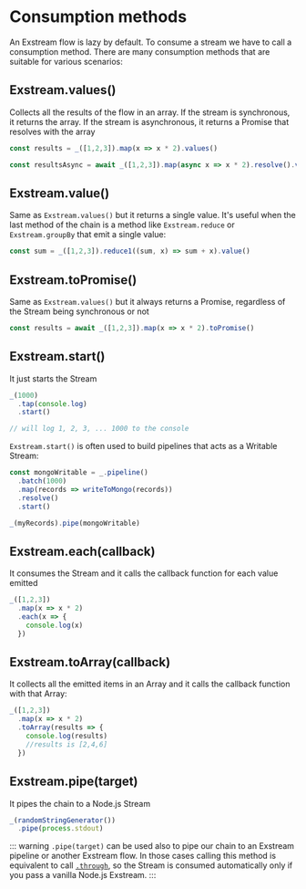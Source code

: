 # Consumption methods

An Exstream flow is lazy by default. To consume a stream we have to call a consumption method.
There are many consumption methods that are suitable for various scenarios:

## Exstream.values()

Collects all the results of the flow in an array. If the stream is synchronous, it returns the array. If the stream is asynchronous, it returns a Promise that resolves with the array

```js
const results = _([1,2,3]).map(x => x * 2).values()

const resultsAsync = await _([1,2,3]).map(async x => x * 2).resolve().values()
```

## Exstream.value()

Same as `Exstream.values()` but it returns a single value. It's useful when the last method of the chain is a method like `Exstream.reduce` or `Exstream.groupBy` that emit a single value:

```js
const sum = _([1,2,3]).reduce1((sum, x) => sum + x).value()
```

## Exstream.toPromise()

Same as `Exstream.values()` but it always returns a Promise, regardless of the Stream being synchronous or not

```js
const results = await _([1,2,3]).map(x => x * 2).toPromise()
```

## Exstream.start()

It just starts the Stream

```js
_(1000)
  .tap(console.log)
  .start()

// will log 1, 2, 3, ... 1000 to the console
```

`Exstream.start()` is often used to build pipelines that acts as a Writable Stream:

```js
const mongoWritable = _.pipeline()
  .batch(1000)
  .map(records => writeToMongo(records))
  .resolve()
  .start()

_(myRecords).pipe(mongoWritable)
```

## Exstream.each(callback)

It consumes the Stream and it calls the callback function for each value emitted

```js
_([1,2,3])
  .map(x => x * 2)
  .each(x => {
    console.log(x)
  })
```

## Exstream.toArray(callback)

It collects all the emitted items in an Array and it calls the callback function with that Array:

```js
_([1,2,3])
  .map(x => x * 2)
  .toArray(results => {
    console.log(results)
    //results is [2,4,6]
  })
```

## Exstream.pipe(target)

It pipes the chain to a Node.js Stream

```js
_(randomStringGenerator())
  .pipe(process.stdout)
```

::: warning
`.pipe(target)` can be used also to pipe our chain to an Exstream pipeline or another Exstream flow. In those cases calling this method is equivalent to call [`.through`](/reference/through.html), so the Stream is consumed automatically only if you pass a vanilla Node.js Exstream.
:::